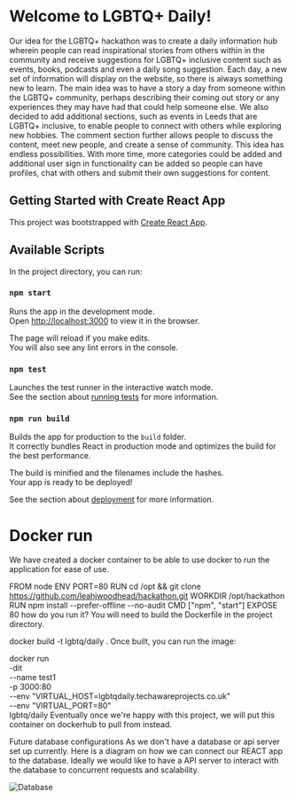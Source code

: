 
# Welcome to LGBTQ+ Daily!

Our idea for the LGBTQ+ hackathon was to create a daily information hub wherein people can read inspirational stories from others within in the community and receive suggestions for LGBTQ+ inclusive content such as events, books, podcasts and even a daily song suggestion.
Each day, a new set of information will display on the website, so there is always something new to learn. The main idea was to have a story a day from someone within the LGBTQ+ community, perhaps describing their coming out story or any experiences they may have had that could help someone else.
We also decided to add additional sections, such as events in Leeds that are LGBTQ+ inclusive, to enable people to connect with others while exploring new hobbies. The comment section further allows people to discuss the content, meet new people, and create a sense of community.
This idea has endless possibilities. With more time, more categories could be added and additional user sign in functionality can be added so people can have profiles, chat with others and submit their own suggestions for content.


## Getting Started with Create React App

This project was bootstrapped with [Create React App](https://github.com/facebook/create-react-app).

## Available Scripts

In the project directory, you can run:

### `npm start`

Runs the app in the development mode.\
Open [http://localhost:3000](http://localhost:3000) to view it in the browser.

The page will reload if you make edits.\
You will also see any lint errors in the console.

### `npm test`

Launches the test runner in the interactive watch mode.\
See the section about [running tests](https://facebook.github.io/create-react-app/docs/running-tests) for more information.

### `npm run build`

Builds the app for production to the `build` folder.\
It correctly bundles React in production mode and optimizes the build for the best performance.

The build is minified and the filenames include the hashes.\
Your app is ready to be deployed!

See the section about [deployment](https://facebook.github.io/create-react-app/docs/deployment) for more information.

# Docker run
We have created a docker container to be able to use docker to run the application for ease of use.

FROM node
ENV PORT=80
RUN cd /opt && git clone https://github.com/leahjwoodhead/hackathon.git
WORKDIR /opt/hackathon
RUN npm install --prefer-offline --no-audit
CMD ["npm", "start"]
EXPOSE 80
how do you run it?
You will need to build the Dockerfile in the project directory.

docker build -t lgbtq/daily .
Once built, you can run the image:

docker run \
-dit \
--name test1 \
-p 3000:80 \
--env "VIRTUAL_HOST=lgbtqdaily.techawareprojects.co.uk" \
--env "VIRTUAL_PORT=80" \
lgbtq/daily
Eventually once we're happy with this project, we will put this container on dockerhub to pull from instead.

Future database configurations
As we don't have a database or api server set up currently. Here is a diagram on how we can connect our REACT app to the database. Ideally we would like to have a API server to interact with the database to concurrent requests and scalability.

![Database](https://user-images.githubusercontent.com/71640543/137460414-fa5c671f-cd48-4453-a667-0b501ffb2134.png)

